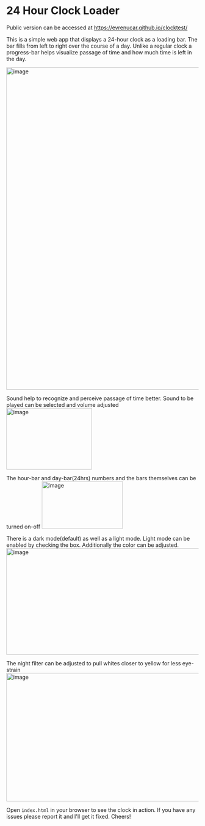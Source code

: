 # 24 Hour Clock Loader

Public version can be accessed at https://evrenucar.github.io/clocktest/

This is a simple web app that displays a 24-hour clock as a loading bar. The bar fills from left to right over the course of a day. 
Unlike a regular clock a progress-bar helps visualize passage of time and how much time is left in the day.

<img width="1824" height="844" alt="image" src="https://github.com/user-attachments/assets/3a315a70-2936-4a7c-baf7-ffc261ab70e5" />

Sound help to recognize and perceive passage of time better. Sound to be played can be selected and volume adjusted
<img width="224" height="161" alt="image" src="https://github.com/user-attachments/assets/e7afdc6b-588e-4fbd-a4f3-7eefe93173de" />

The hour-bar and day-bar(24hrs) numbers and the bars themselves can be turned on-off
<img width="212" height="124" alt="image" src="https://github.com/user-attachments/assets/7f49e1e9-5107-4e60-8dff-73f5efd09f1a" />

There is a dark mode(default) as well as a light mode. Light mode can be enabled by checking the box. Additionally the color can be adjusted.
<img width="684" height="279" alt="image" src="https://github.com/user-attachments/assets/d3ae21be-5ef1-4808-8bb7-dc195b0315ab" />

The night filter can be adjusted to pull whites closer to yellow for less eye-strain
<img width="591" height="336" alt="image" src="https://github.com/user-attachments/assets/c4cb4e7b-2b65-44c5-b788-14d769ab54e4" />


Open `index.html` in your browser to see the clock in action. If you have any issues please report it and I'll get it fixed. Cheers!

